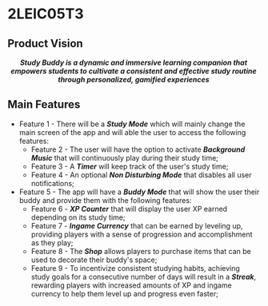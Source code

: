 # 2LEIC05T3

## Product Vision
<p align = "center"> <strong><em>
Study Buddy is a dynamic and immersive learning companion that empowers students to cultivate a consistent and effective study routine through personalized, gamified experiences </em></strong>
</p>

## Main Features

* Feature 1 - There will be a <em><strong>Study Mode</strong></em> which will mainly change the main screen of the app and will able the user to access the following features:
  * Feature 2 - The user will have the option to activate <em><strong>Background Music</strong></em> that will continuously play during their study time;
  * Feature 3 - A <em><strong>Timer</strong></em> will keep track of the user's study time;
  * Feature 4 - An optional <em><strong>Non Disturbing Mode</strong></em> that disables all user notifications;
* Feature 5 - The app will have a <em><strong>Buddy Mode</strong></em> that will show the user their buddy and provide them with the following features:
  * Feature 6 - <em><strong>XP Counter</strong></em> that will display the user XP earned depending on its study time;
  * Feature 7 - <em><strong>Ingame Currency</strong></em> that can be earned by leveling up, providing players with a sense of progression and accomplishment as they play;
  * Feature 8 - The <em><strong>Shop</strong></em> allows players to purchase items that can be used to decorate their buddy's space;
  * Feature 9 - To incentivize consistent studying habits, achieving study goals for a consecutive number of days will result in a <em><strong>Streak</strong></em>, rewarding players with increased amounts of XP and ingame currency to help them level up and progress even faster;
